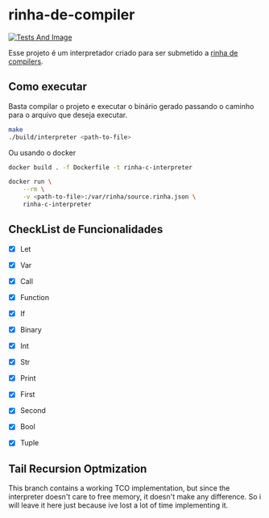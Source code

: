 # rinha-de-compiler

[![Tests And Image](https://github.com/giancarlopro/rinha-de-compiler/actions/workflows/run_rinha_samples.yml/badge.svg)](https://github.com/giancarlopro/rinha-de-compiler/actions/workflows/run_rinha_samples.yml)

Esse projeto é um interpretador criado para ser submetido a [rinha de compilers](https://github.com/aripiprazole/rinha-de-compiler).

## Como executar

Basta compilar o projeto e executar o binário gerado passando o caminho para o arquivo que deseja executar.

```bash
make
./build/interpreter <path-to-file>
```

Ou usando o docker

```bash
docker build . -f Dockerfile -t rinha-c-interpreter

docker run \
    --rm \
    -v <path-to-file>:/var/rinha/source.rinha.json \
    rinha-c-interpreter
```

## CheckList de Funcionalidades

- [x] Let
- [x] Var
- [x] Call
- [x] Function
- [x] If
- [x] Binary
- [x] Int
- [x] Str
- [x] Print
- [x] First
- [x] Second
- [x] Bool
- [x] Tuple


## Tail Recursion Optmization

This branch contains a working TCO implementation, but since the interpreter doesn't care to free memory, it doesn't make any difference. So i will leave it here just because ive lost a lot of time implementing it.
